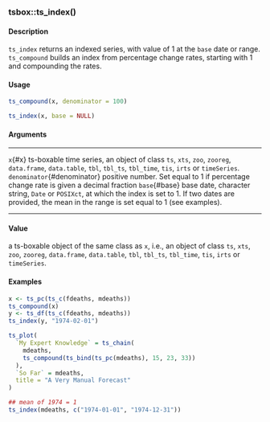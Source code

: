 ### tsbox::ts_index()

#### Description

`ts_index` returns an indexed series, with value of 1 at the `base` date
or range. `ts_compound` builds an index from percentage change rates,
starting with 1 and compounding the rates.

#### Usage

``` R
ts_compound(x, denominator = 100)

ts_index(x, base = NULL)
```

#### Arguments

  ----------------------------- ----------------------------------------------------------------------------------------------------------------------------------------------------------------------
  `x`{#x}                       ts-boxable time series, an object of class `ts`, `xts`, `zoo`, `zooreg`, `data.frame`, `data.table`, `tbl`, `tbl_ts`, `tbl_time`, `tis`, `irts` or `timeSeries`.
  `denominator`{#denominator}   positive number. Set equal to 1 if percentage change rate is given a decimal fraction
  `base`{#base}                 base date, character string, `Date` or `POSIXct`, at which the index is set to 1. If two dates are provided, the mean in the range is set equal to 1 (see examples).
  ----------------------------- ----------------------------------------------------------------------------------------------------------------------------------------------------------------------

#### Value

a ts-boxable object of the same class as `x`, i.e., an object of class
`ts`, `xts`, `zoo`, `zooreg`, `data.frame`, `data.table`, `tbl`,
`tbl_ts`, `tbl_time`, `tis`, `irts` or `timeSeries`.

#### Examples

``` R
x <- ts_pc(ts_c(fdeaths, mdeaths))
ts_compound(x)
y <- ts_df(ts_c(fdeaths, mdeaths))
ts_index(y, "1974-02-01")

ts_plot(
  `My Expert Knowledge` = ts_chain(
    mdeaths,
    ts_compound(ts_bind(ts_pc(mdeaths), 15, 23, 33))
  ),
  `So Far` = mdeaths,
  title = "A Very Manual Forecast"
)

## mean of 1974 = 1
ts_index(mdeaths, c("1974-01-01", "1974-12-31"))
```
